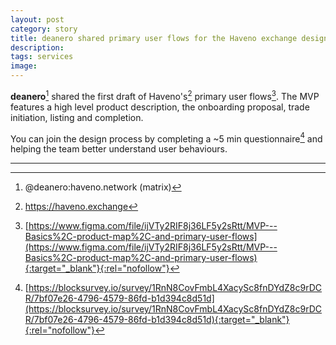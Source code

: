 ```yaml
---
layout: post
category: story
title: deanero shared primary user flows for the Haveno exchange design and needs feedback
description: 
tags: services
image: 
---
```


**deanero**[^1] shared the first draft of Haveno's[^2] primary user flows[^3]. The MVP features a high level product description, the onboarding proposal, trade initiation, listing and completion.

You can join the design process by completing a ~5 min questionnaire[^4] and helping the team better understand user behaviours.

---

[^1]: @deanero:haveno.network (matrix)
[^2]: https://haveno.exchange
[^3]: [https://www.figma.com/file/ijVTy2RIF8j36LF5y2sRtt/MVP---Basics%2C-product-map%2C-and-primary-user-flows](https://www.figma.com/file/ijVTy2RIF8j36LF5y2sRtt/MVP---Basics%2C-product-map%2C-and-primary-user-flows){:target="_blank"}{:rel="nofollow"}
[^4]: [https://blocksurvey.io/survey/1RnN8CovFmbL4XacySc8fnDYdZ8c9rDCR/7bf07e26-4796-4579-86fd-b1d394c8d51d](https://blocksurvey.io/survey/1RnN8CovFmbL4XacySc8fnDYdZ8c9rDCR/7bf07e26-4796-4579-86fd-b1d394c8d51d){:target="_blank"}{:rel="nofollow"}
